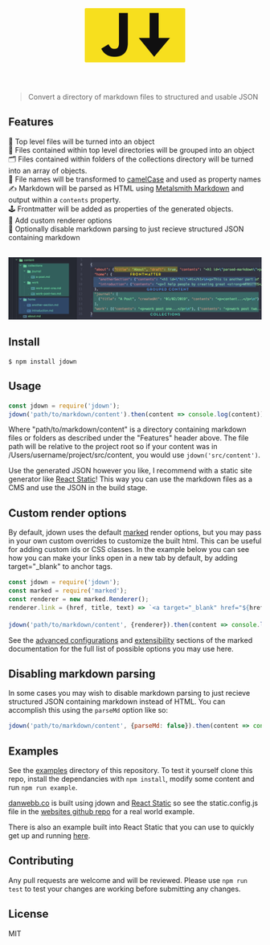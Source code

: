 <h1 align="center">
	<br>
	<br>
	<img width="200" src="https://raw.githubusercontent.com/DanWebb/jdown/2b4d38b7c56103a38b74c4c49ad8e6f576744c26/media/logo.png" alt="jdown">
	<br>
	<br>
</h1>

> Convert a directory of markdown files to structured and usable JSON

## Features
📄 Top level files will be turned into an object  
📁 Files contained within top level directories will be grouped into an object  
🗂 Files contained within folders of the collections directory will be turned into an array of objects.  
🐫 File names will be transformed to [camelCase](https://github.com/sindresorhus/camelcase) and used as property names  
✍️ Markdown will be parsed as HTML using [Metalsmith Markdown](https://github.com/segmentio/metalsmith-markdown) and output within a `contents` property.  
🕹 Frontmatter will be added as properties of the generated objects.  
💅 Add custom renderer options  
🔧 Optionally disable markdown parsing to just recieve structured JSON containing markdown  

<br>
<img src="https://raw.githubusercontent.com/DanWebb/jdown/2b4d38b7c56103a38b74c4c49ad8e6f576744c26/media/example.jpg" alt="" width="900">

## Install

```console
$ npm install jdown
```

## Usage

```js
const jdown = require('jdown');
jdown('path/to/markdown/content').then(content => console.log(content));
```

Where "path/to/markdown/content" is a directory containing markdown files or folders as described under the "Features" header above. The file path will be relative to the project root so if your content was in /Users/username/project/src/content, you would use `jdown('src/content')`.

Use the generated JSON however you like, I recommend with a static site generator like [React Static](https://github.com/nozzle/react-static)! This way you can use the markdown files as a CMS and use the JSON in the build stage.

## Custom render options

By default, jdown uses the default [marked](https://github.com/markedjs/marked) render options, but you may pass in your own custom overrides to customize the built html. This can be useful for adding custom ids or CSS classes. In the example below you can see how you can make your links open in a new tab by default, by adding target="\_blank" to anchor tags.

```js
const jdown = require('jdown');
const marked = require('marked');
const renderer = new marked.Renderer();
renderer.link = (href, title, text) => `<a target="_blank" href="${href}" title="${title}">${text}</a>`;

jdown('path/to/markdown/content', {renderer}).then(content => console.log(content));
```
See the [advanced configurations](https://github.com/markedjs/marked/blob/master/docs/USING_ADVANCED.md) and [extensibility](https://github.com/markedjs/marked/blob/master/docs/USING_PRO.md) sections of the marked documentation for the full list of possible options you may use here.

## Disabling markdown parsing

In some cases you may wish to disable markdown parsing to just recieve structured JSON containing markdown instead of HTML. You can accomplish this using the `parseMd` option like so:
```js
jdown('path/to/markdown/content', {parseMd: false}).then(content => console.log(content));
```

## Examples

See the [examples](example/) directory of this repository. To test it yourself clone this repo, install the dependancies with `npm install`, modify some content and run `npm run example`.

[danwebb.co](https://danwebb.co) is built using jdown and [React Static](https://github.com/nozzle/react-static) so see the static.config.js file in the [websites github repo](https://github.com/DanWebb/danwebb.co) for a real world example.

There is also an example built into React Static that you can use to quickly get up and running  [here](https://github.com/nozzle/react-static/tree/master/examples/markdown).

## Contributing

Any pull requests are welcome and will be reviewed. Please use `npm run test` to test your changes are working before submitting any changes.

## License

MIT
